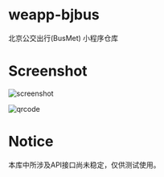 # weapp-bjbus
北京公交出行(BusMet) 小程序仓库

# Screenshot
![screenshot](https://image.ddiu.site/img/20190429101027.jpg)

![qrcode](http://cloud.ddiu.site/bjbus.jpg)

# Notice
本库中所涉及API接口尚未稳定，仅供测试使用。
